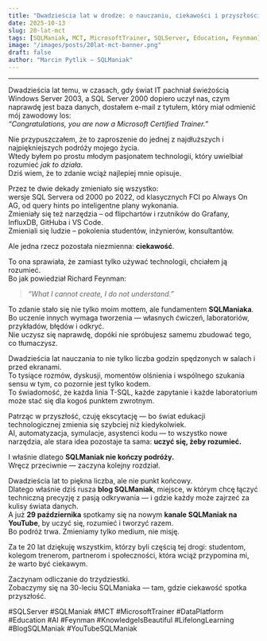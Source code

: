 ```yaml
---
title: "Dwadzieścia lat w drodze: o nauczaniu, ciekawości i przyszłości technologii"
date: 2025-10-13
slug: 20-lat-mct
tags: [SQLManiak, MCT, MicrosoftTrainer, SQLServer, Education, Feynman]
image: "/images/posts/20lat-mct-banner.png"
draft: false
author: "Marcin Pytlik – SQLManiak"
---
```


---

Dwadzieścia lat temu, w czasach, gdy świat IT pachniał świeżością Windows Server 2003, a SQL Server 2000 dopiero uczył nas, czym naprawdę jest baza danych, dostałem e-mail z tytułem, który miał odmienić mój zawodowy los:  
*“Congratulations, you are now a Microsoft Certified Trainer.”*  

Nie przypuszczałem, że to zaproszenie do jednej z najdłuższych i najpiękniejszych podróży mojego życia.  
Wtedy byłem po prostu młodym pasjonatem technologii, który uwielbiał rozumieć *jak to działa*.  
Dziś wiem, że to zdanie wciąż najlepiej mnie opisuje.

Przez te dwie dekady zmieniało się wszystko:  
wersje SQL Servera od 2000 po 2022, od klasycznych FCI po Always On AG, od query hints po inteligentne plany wykonania.  
Zmieniały się też narzędzia – od flipchartów i rzutników do Grafany, InfluxDB, GitHuba i VS Code.  
Zmieniali się ludzie – pokolenia studentów, inżynierów, konsultantów.  

Ale jedna rzecz pozostała niezmienna: **ciekawość**.  

To ona sprawiała, że zamiast tylko używać technologii, chciałem ją rozumieć.  
Bo jak powiedział Richard Feynman:  
> *“What I cannot create, I do not understand.”*  

To zdanie stało się nie tylko moim mottem, ale fundamentem **SQLManiaka**.  
Bo uczenie innych wymaga tworzenia — własnych ćwiczeń, laboratoriów, przykładów, błędów i odkryć.  
Nie uczysz się naprawdę, dopóki nie spróbujesz samemu zbudować tego, co tłumaczysz.

Dwadzieścia lat nauczania to nie tylko liczba godzin spędzonych w salach i przed ekranami.  
To tysiące rozmów, dyskusji, momentów olśnienia i wspólnego szukania sensu w tym, co pozornie jest tylko kodem.  
To świadomość, że każda linia T-SQL, każde zapytanie i każde laboratorium może stać się dla kogoś punktem zwrotnym.

Patrząc w przyszłość, czuję ekscytację — bo świat edukacji technologicznej zmienia się szybciej niż kiedykolwiek.  
AI, automatyzacja, symulacje, asystenci kodu — to wszystko nowe narzędzia, ale stara idea pozostaje ta sama: **uczyć się, żeby rozumieć.**  

I właśnie dlatego **SQLManiak nie kończy podróży.**  
Wręcz przeciwnie — zaczyna kolejny rozdział.  

Dwadzieścia lat to piękna liczba, ale nie punkt końcowy.  
Dlatego właśnie dziś rusza **blog SQLManiak**, miejsce, w którym chcę łączyć techniczną precyzję z pasją odkrywania — i gdzie każdy może zajrzeć za kulisy świata danych.  
A już **29 października** spotkamy się na nowym **kanale SQLManiak na YouTube**, by uczyć się, rozumieć i tworzyć razem.  
Bo podróż trwa. Zmieniamy tylko medium, nie misję.  

Za te 20 lat dziękuję wszystkim, którzy byli częścią tej drogi: studentom, kolegom trenerom, partnerom i społeczności, która wciąż przypomina mi, że warto być ciekawym.  

Zaczynam odliczanie do trzydziestki.  
Zobaczymy się na 30-leciu SQLManiaka — tam, gdzie ciekawość spotka przyszłość.  

#SQLServer #SQLManiak #MCT #MicrosoftTrainer #DataPlatform #Education #AI #Feynman #KnowledgeIsBeautiful #LifelongLearning #BlogSQLManiak #YouTubeSQLManiak